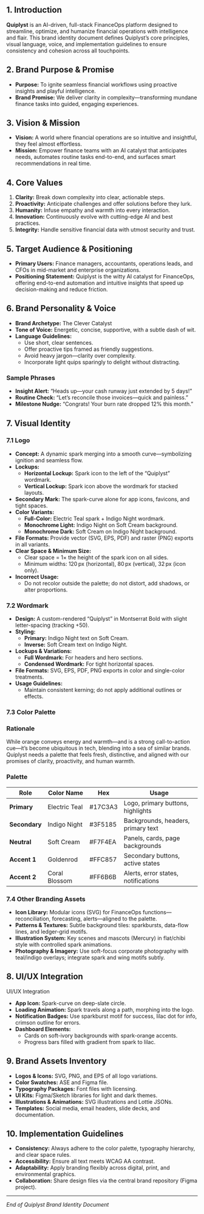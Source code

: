 ## **1\. Introduction**

**Quiplyst** is an AI-driven, full-stack FinanceOps platform designed to streamline, optimize, and humanize financial operations with intelligence and flair. This brand identity document defines Quiplyst’s core principles, visual language, voice, and implementation guidelines to ensure consistency and cohesion across all touchpoints.

## **2\. Brand Purpose & Promise**

* **Purpose:** To ignite seamless financial workflows using proactive insights and playful intelligence.  
* **Brand Promise:** We deliver clarity in complexity—transforming mundane finance tasks into guided, engaging experiences.

## **3\. Vision & Mission**

* **Vision:** A world where financial operations are so intuitive and insightful, they feel almost effortless.  
* **Mission:** Empower finance teams with an AI catalyst that anticipates needs, automates routine tasks end-to-end, and surfaces smart recommendations in real time.

## **4\. Core Values**

1. **Clarity:** Break down complexity into clear, actionable steps.  
2. **Proactivity:** Anticipate challenges and offer solutions before they lurk.  
3. **Humanity:** Infuse empathy and warmth into every interaction.  
4. **Innovation:** Continuously evolve with cutting-edge AI and best practices.  
5. **Integrity:** Handle sensitive financial data with utmost security and trust.

## **5\. Target Audience & Positioning**

* **Primary Users:** Finance managers, accountants, operations leads, and CFOs in mid-market and enterprise organizations.  
* **Positioning Statement:** Quiplyst is the witty AI catalyst for FinanceOps, offering end-to-end automation and intuitive insights that speed up decision-making and reduce friction.

## **6\. Brand Personality & Voice**

* **Brand Archetype:** The Clever Catalyst  
* **Tone of Voice:** Energetic, concise, supportive, with a subtle dash of wit.  
* **Language Guidelines:**  
  * Use short, clear sentences.  
  * Offer proactive tips framed as friendly suggestions.  
  * Avoid heavy jargon—clarity over complexity.  
  * Incorporate light quips sparingly to delight without distracting.

### **Sample Phrases**

* **Insight Alert:** “Heads up—your cash runway just extended by 5 days\!”  
* **Routine Check:** “Let’s reconcile those invoices—quick and painless.”  
* **Milestone Nudge:** “Congrats\! Your burn rate dropped 12% this month.”

## **7\. Visual Identity**

### **7.1 Logo**

* **Concept:** A dynamic spark merging into a smooth curve—symbolizing ignition and seamless flow.  
* **Lockups:**  
  * **Horizontal Lockup:** Spark icon to the left of the “Quiplyst” wordmark.  
  * **Vertical Lockup:** Spark icon above the wordmark for stacked layouts.  
* **Secondary Mark:** The spark-curve alone for app icons, favicons, and tight spaces.  
* **Color Variants:**  
  * **Full-Color:** Electric Teal spark \+ Indigo Night wordmark.  
  * **Monochrome Light:** Indigo Night on Soft Cream background.  
  * **Monochrome Dark:** Soft Cream on Indigo Night background.  
* **File Formats:** Provide vector (SVG, EPS, PDF) and raster (PNG) exports in all variants.  
* **Clear Space & Minimum Size:**  
  * Clear space \= 1× the height of the spark icon on all sides.  
  * Minimum widths: 120 px (horizontal), 80 px (vertical), 32 px (icon only).  
* **Incorrect Usage:**  
  * Do not recolor outside the palette; do not distort, add shadows, or alter proportions.

### **7.2 Wordmark**

* **Design:** A custom-rendered “Quiplyst” in Montserrat Bold with slight letter-spacing (tracking \+50).  
* **Styling:**  
  * **Primary:** Indigo Night text on Soft Cream.  
  * **Inverse:** Soft Cream text on Indigo Night.  
* **Lockups & Variations:**  
  * **Full Wordmark:** For headers and hero sections.  
  * **Condensed Wordmark:** For tight horizontal spaces.  
* **File Formats:** SVG, EPS, PDF, PNG exports in color and single-color treatments.  
* **Usage Guidelines:**  
  * Maintain consistent kerning; do not apply additional outlines or effects.

### **7.3 Color Palette**

### **Rationale**

While orange conveys energy and warmth—and is a strong call-to-action cue—it’s become ubiquitous in tech, blending into a sea of similar brands. Quiplyst needs a palette that feels fresh, distinctive, and aligned with our promises of clarity, proactivity, and human warmth.

### **Palette**

| Role | Color Name | Hex | Usage |
| ----- | ----- | ----- | ----- |
| **Primary** | Electric Teal | \#17C3A3 | Logo, primary buttons, highlights |
| **Secondary** | Indigo Night | \#3F5185 | Backgrounds, headers, primary text |
| **Neutral** | Soft Cream | \#F7F4EA | Panels, cards, page backgrounds |
| **Accent 1** | Goldenrod | \#FFC857 | Secondary buttons, active states |
| **Accent 2** | Coral Blossom | \#FF6B6B | Alerts, error states, notifications |

### **7.4 Other Branding Assets**

* **Icon Library:** Modular icons (SVG) for FinanceOps functions—reconciliation, forecasting, alerts—aligned to the palette.  
* **Patterns & Textures:** Subtle background tiles: sparkbursts, data-flow lines, and ledger-grid motifs.  
* **Illustration System:** Key scenes and mascots (Mercury) in flat/chibi style with controlled spark animations.  
* **Photography & Imagery:** Use soft-focus corporate photography with teal/indigo overlays; integrate spark and wing motifs subtly.

## **8\. UI/UX Integration**

UI/UX Integration

* **App Icon:** Spark-curve on deep-slate circle.  
* **Loading Animation:** Spark travels along a path, morphing into the logo.  
* **Notification Badges:** Use sparkburst motif for success, lilac dot for info, crimson outline for errors.  
* **Dashboard Elements:**  
  * Cards on soft-ivory backgrounds with spark-orange accents.  
  * Progress bars filled with gradient from spark to lilac.

## **9\. Brand Assets Inventory**

* **Logos & Icons:** SVG, PNG, and EPS of all logo variations.  
* **Color Swatches:** ASE and Figma file.  
* **Typography Packages:** Font files with licensing.  
* **UI Kits:** Figma/Sketch libraries for light and dark themes.  
* **Illustrations & Animations:** SVG illustrations and Lottie JSONs.  
* **Templates:** Social media, email headers, slide decks, and documentation.

## **10\. Implementation Guidelines**

* **Consistency:** Always adhere to the color palette, typography hierarchy, and clear space rules.  
* **Accessibility:** Ensure all text meets WCAG AA contrast.  
* **Adaptability:** Apply branding flexibly across digital, print, and environmental graphics.  
* **Collaboration:** Share design files via the central brand repository (Figma project).

---

*End of Quiplyst Brand Identity Document*

